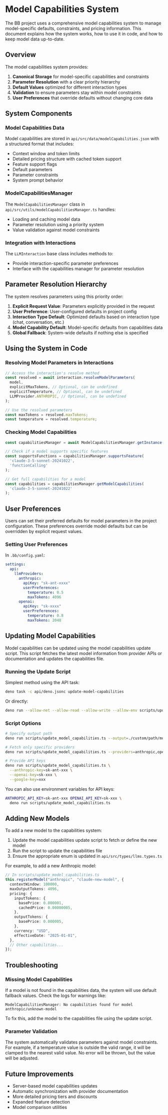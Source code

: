 # Model Capabilities System

The BB project uses a comprehensive model capabilities system to manage model-specific defaults, constraints, and pricing information. This document explains how the system works, how to use it in code, and how to keep model data up-to-date.

## Overview

The model capabilities system provides:

1. **Canonical Storage** for model-specific capabilities and constraints
2. **Parameter Resolution** with a clear priority hierarchy
3. **Default Values** optimized for different interaction types
4. **Validation** to ensure parameters stay within model constraints
5. **User Preferences** that override defaults without changing core data

## System Components

### Model Capabilities Data

Model capabilities are stored in `api/src/data/modelCapabilities.json` with a structured format that includes:

- Context window and token limits
- Detailed pricing structure with cached token support
- Feature support flags
- Default parameters
- Parameter constraints
- System prompt behavior

### ModelCapabilitiesManager

The `ModelCapabilitiesManager` class in `api/src/utils/modelCapabilitiesManager.ts` handles:

- Loading and caching model data
- Parameter resolution using a priority system
- Value validation against model constraints

### Integration with Interactions

The `LLMInteraction` base class includes methods to:

- Provide interaction-specific parameter preferences
- Interface with the capabilities manager for parameter resolution

## Parameter Resolution Hierarchy

The system resolves parameters using this priority order:

1. **Explicit Request Value**: Parameters explicitly provided in the request
2. **User Preference**: User-configured defaults in project config
3. **Interaction Type Default**: Optimized defaults based on interaction type (chat, conversation, etc.)
4. **Model Capability Default**: Model-specific defaults from capabilities data
5. **Global Fallback**: System-wide defaults if nothing else is specified

## Using the System in Code

### Resolving Model Parameters in Interactions

```typescript
// Access the interaction's resolve method
const resolved = await interaction.resolveModelParameters(
  model,
  explicitMaxTokens, // Optional, can be undefined
  explicitTemperature, // Optional, can be undefined
  LLMProvider.ANTHROPIC, // Optional, can be undefined
);

// Use the resolved parameters
const maxTokens = resolved.maxTokens;
const temperature = resolved.temperature;
```

### Checking Model Capabilities

```typescript
const capabilitiesManager = await ModelCapabilitiesManager.getInstance().initialize();

// Check if a model supports specific features
const supportsFunctions = capabilitiesManager.supportsFeature(
  'claude-3-5-sonnet-20241022',
  'functionCalling'
);

// Get full capabilities for a model
const capabilities = capabilitiesManager.getModelCapabilities(
  'claude-3-5-sonnet-20241022'
);
```

## User Preferences

Users can set their preferred defaults for model parameters in the project configuration. These preferences override model defaults but can be overridden by explicit request values.

### Setting User Preferences

In `.bb/config.yaml`:

```yaml
settings:
  api:
    llmProviders:
      anthropic:
        apiKey: "sk-ant-xxxx"
        userPreferences:
          temperature: 0.5
          maxTokens: 4096
      openai:
        apiKey: "sk-xxxx"
        userPreferences:
          temperature: 0.8
          maxTokens: 2048
```

## Updating Model Capabilities

Model capabilities can be updated using the model capabilities update script. This script fetches the latest model information from provider APIs or documentation and updates the capabilities file.

### Running the Update Script

Simplest method using the API task:

```bash
deno task -c api/deno.jsonc update-model-capabilities
```

Or directly:

```bash
deno run --allow-net --allow-read --allow-write --allow-env scripts/update_model_capabilities.ts
```

### Script Options

```bash
# Specify output path
deno run scripts/update_model_capabilities.ts --output=./custom/path/modelCapabilities.json

# Fetch only specific providers
deno run scripts/update_model_capabilities.ts --providers=anthropic,openai

# Provide API keys
deno run scripts/update_model_capabilities.ts \
  --anthropic-key=sk-ant-xxx \
  --openai-key=sk-xxx \
  --google-key=xxx
```

You can also use environment variables for API keys:

```bash
ANTHROPIC_API_KEY=sk-ant-xxx OPENAI_API_KEY=sk-xxx \
  deno run scripts/update_model_capabilities.ts
```

## Adding New Models

To add a new model to the capabilities system:

1. Update the model capabilities update script to fetch or define the new model
2. Run the script to update the capabilities file
3. Ensure the appropriate enum is updated in `api/src/types/llms.types.ts`

For example, to add a new Anthropic model:

```typescript
// In scripts/update_model_capabilities.ts
this.registerModel("anthropic", "claude-new-model", {
  contextWindow: 100000,
  maxOutputTokens: 4096,
  pricing: {
    inputTokens: {
      basePrice: 0.000001,
      cachedPrice: 0.00000005,
    },
    outputTokens: {
      basePrice: 0.000005,
    },
    currency: "USD",
    effectiveDate: "2025-01-01",
  },
  // Other capabilities...
});
```

## Troubleshooting

### Missing Model Capabilities

If a model is not found in the capabilities data, the system will use default fallback values. Check the logs for warnings like:

```
ModelCapabilitiesManager: No capabilities found for model anthropic/unknown-model
```

To fix this, add the model to the capabilities file using the update script.

### Parameter Validation

The system automatically validates parameters against model constraints. For example, if a temperature value is outside the valid range, it will be clamped to the nearest valid value. No error will be thrown, but the value will be adjusted.

## Future Improvements

- Server-based model capabilities updates
- Automatic synchronization with provider documentation
- More detailed pricing tiers and discounts
- Expanded feature detection
- Model comparison utilities
